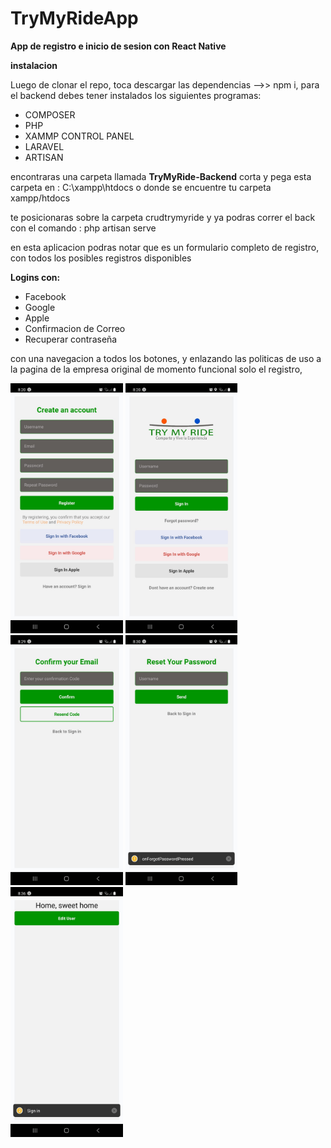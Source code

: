 # TryMyRideApp

**App de registro e inicio de sesion con React Native**

**instalacion**

Luego de clonar el repo, toca descargar las dependencias -->> npm i,
para el backend debes tener instalados los siguientes programas:

<ul>
  <li>COMPOSER</li>
  <li>PHP</li>
  <li>XAMMP CONTROL PANEL</li>
  <li>LARAVEL</li>
  <li>ARTISAN</li>
</ul>

encontraras una carpeta llamada **TryMyRide-Backend** 
corta y pega esta carpeta en : C:\xampp\htdocs o donde se encuentre tu carpeta xampp/htdocs

te posicionaras sobre la carpeta crudtrymyride
y ya podras correr el back con el comando : php artisan serve

en esta aplicacion podras notar que es un formulario completo de registro, con todos los posibles registros disponibles

**Logins con:**
<ul>
  <li>Facebook</li>
  <li>Google</li>
  <li>Apple</li>
  <li>Confirmacion de Correo</li>
  <li>Recuperar contraseña</li>
</ul>

con una navegacion a todos los botones, y enlazando las politicas de uso a la pagina de la empresa original
de momento funcional solo el registro,

<div display="flex">
<img height="400px" src="./captures/register.jpeg">
<img height="400px" src="./captures/signIn.jpeg">
<img height="400px" src="./captures/emailc.jpeg">
<img height="400px" src="./captures/resetp.jpeg">
<img height="400px" src="./captures/editp.jpeg">
</div>